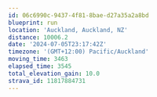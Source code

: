 ```yaml
---
id: 06c6990c-9437-4f81-8bae-d27a35a2a8bd
blueprint: run
location: 'Auckland, Auckland, NZ'
distance: 10006.2
date: '2024-07-05T23:17:42Z'
timezone: '(GMT+12:00) Pacific/Auckland'
moving_time: 3463
elapsed_time: 3545
total_elevation_gain: 10.0
strava_id: 11817884731
---
```

